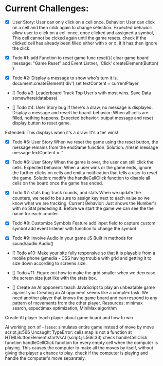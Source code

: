 # Current Challenges: 

- [x]  User Story: 
User can only click on a cell once.
Behavior: User can click on a cell and then cilck again to change selection.
Expected behavior: allow user to click on a cell once, once clicked and assigned a symbol, This cell cannot be cicked again until the game resets.
check if the clicked cell has already been filled either with x or o, if it has then ignore the click.

- [x]  Todo #1: add Function to reset game 
func reset(){
    clear game board
    message: "Game Reset"
    add Event Listner, 'Click'
    createElement(Button) 
}

- [x] Todo #2: Display a message to show who's turn it is.
document.createElement('div')
set textContent = currentPlayer

- [] Todo #3: Leaderboard 
Track Top User's with most wins.
Save Data somewhere(database)

- [] Todo #4: User Story bug
If there's a draw, no message is displayed.
Display a message and reset the board.
behavior: When all cells are filled, nothing happens.
Expected behavior: output message and reset display button to reset game.

Extended: This displays when it's a draw: It's a tie! wins!

- [x] Todo #5: User Story
When we reset the game using the reset button, the message remains from the endGame function.
Solution: //reset message 
  message.textContent = ''

- [x] Todo #6: User Story
When the game is over, the user can still click the cells.
Expected behavior: When a user wins or the game ends, ignore the further clicks on cells and emit a notification that tells a user to reset the game.
Solution: modify the handleCellClick function to disable all cells on the board once the game has ended.


- [x] Todo #7: stats bug
Track rounds, and stats
When we update the counters, we need to be sure to assign key next to each value so we know what we are tracking. 
Current Behavior: Just shows the Number's with no Stat preceding it.
Before we start the game we can see the the name for each counter.

- [x] Todo #8: Customize Symbols Feature
add input field to capture custom symbol 
add event listener with function to change the symbol

- [x] Todo #9: Involve Audio in your game
JS Built in methods for sound/audio
Audio()

- [] Todo #10: Make your site fully responsive so that it is playable from a mobile phone
@media - CSS 
having trouble with grid and getting it to size down according to screens size.

- [] Todo #11: Figure out how to make the grid smaller when we decrease the screen size just like with the stats box.

- [] Create an AI opponent: teach JavaScript to play an unbeatable game against you
Creating an AI opponent seems like a complex task.
We need another player that knows the game board and can respond to any pattern of movements from the other player.
Resources: minimax search, expectimax optimization, MiniMax algorithm

Create AI player
teach player about 
  game board and how to win 

Ai working sort of - Issue: simulates entire game instead of move by move
script.js:566 Uncaught TypeError: cells.map is not a function
    at HTMLButtonElement.startVsAI (script.js:566:33)
check handleCellClick function
handleCellClick function for every empty cell when the computer is playing. This causes the computer to make all the moves by itself, without giving the player a chance to play.
check if the computer is playing and handle the computer's move separately. 
